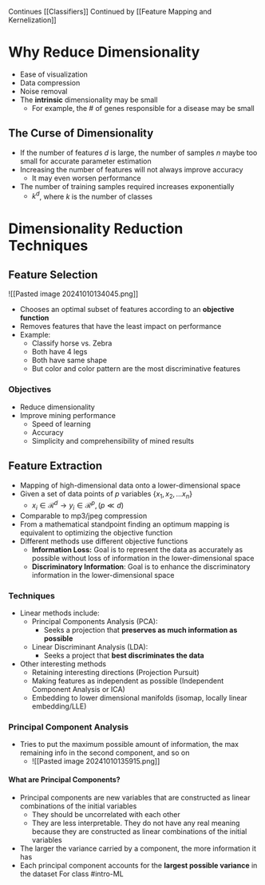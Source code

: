 Continues [[Classifiers]]
Continued by [[Feature Mapping and Kernelization]]
# Why Reduce Dimensionality
- Ease of visualization
- Data compression
- Noise removal
- The **intrinsic** dimensionality may be small
	- For example, the # of genes responsible for a disease may be small
## The Curse of Dimensionality
- If the number of features $d$ is large, the number of samples $n$ maybe too small for accurate parameter estimation
- Increasing the number of features will not always improve accuracy
	- It may even worsen performance
- The number of training samples required increases exponentially
	- $k^{d}$, where $k$ is the number of classes

# Dimensionality Reduction Techniques
## Feature Selection
![[Pasted image 20241010134045.png]]
- Chooses an optimal subset of features according to an **objective function**
- Removes features that have the least impact on performance
- Example: 
	- Classify horse vs. Zebra
	- Both have 4 legs
	- Both have same shape
	- But color and color pattern are the most discriminative features
### Objectives
- Reduce dimensionality 
- Improve mining performance
	- Speed of learning
	- Accuracy
	- Simplicity and comprehensibility of mined results
## Feature Extraction
- Mapping of high-dimensional data onto a lower-dimensional space
- Given a set of data points of $p$ variables $\{ x_{1},x_{2},\dots x_{n} \}$
	- $x_{i} \in \mathcal{R}^{d} \to y_{i} \in \mathcal{R}^{p},\, (p \ll d)$
- Comparable to mp3/jpeg compression
- From a mathematical standpoint finding an optimum mapping is equivalent to optimizing the objective function
- Different methods use different objective functions
	- **Information Loss:**  Goal is to represent the data as accurately as possible without loss of information in the lower-dimensional space
	- **Discriminatory Information**: Goal is to enhance the discriminatory information in the lower-dimensional space
### Techniques
- Linear methods include:
	- Principal Components Analysis (PCA):
		- Seeks a projection that **preserves as much information as possible**
	- Linear Discriminant Analysis (LDA):
		- Seeks a project that **best discriminates the data**
- Other interesting methods
	- Retaining interesting directions (Projection Pursuit)
	- Making features as independent as possible (Independent Component Analysis or ICA)
	- Embedding to lower dimensional manifolds (isomap, locally linear embedding/LLE)
### Principal Component Analysis
- Tries to put the maximum possible amount of information, the max remaining info in the second component, and so on
	- ![[Pasted image 20241010135915.png]]
#### What are Principal Components?
- Principal components are new variables that are constructed as linear combinations of the initial variables
	- They should be uncorrelated with each other
	- They are less interpretable. They do not have any real meaning because they are constructed as linear combinations of the initial variables
- The larger the variance carried by a component, the more information it has
- Each principal component accounts for the **largest possible variance** in the dataset
For class #intro-ML